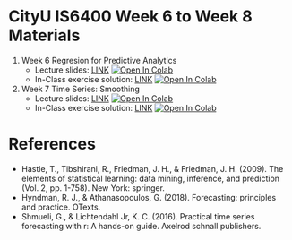 # CityU IS6400 Week 6 to Week 8 Materials
1. Week 6 Regresion for Predictive Analytics
    - Lecture slides: [LINK](https://github.com/zhiyzuo/IS6400-Regression/blob/main/IS6400-2122B-CityU-IS-Week-6-Regression.ipynb) [![Open In Colab](https://colab.research.google.com/assets/colab-badge.svg)](https://colab.research.google.com/github/zhiyzuo/IS6400-Regression/blob/main/IS6400-2122B-CityU-IS-Week-6-Regression.ipynb)
    - In-Class exercise solution: [LINK](https://github.com/zhiyzuo/IS6400-Regression/blob/main/IS6400-2122B-CityU-IS-Week-6-Regression-Solution.ipynb) [![Open In Colab](https://colab.research.google.com/assets/colab-badge.svg)](https://colab.research.google.com/github/zhiyzuo/IS6400-Regression/blob/main/IS6400-2122B-CityU-IS-Week-6-Regression-Solution.ipynb)
2. Week 7 Time Series: Smoothing
    - Lecture slides: [LINK](https://github.com/zhiyzuo/IS6400-Regression/blob/main/IS6400-2122B-CityU-IS-Week-7-Time_Series-Smoothing.ipynb) [![Open In Colab](https://colab.research.google.com/assets/colab-badge.svg)](https://colab.research.google.com/github/zhiyzuo/IS6400-Regression/blob/main/IS6400-2122B-CityU-IS-Week-7-Time_Series-Smoothing.ipynb)
    - In-Class exercise solution: [LINK](https://github.com/zhiyzuo/IS6400-Regression/blob/main/IS6400-2122B-CityU-IS-Week-7-Time_Series-Smoothing-Solution.ipynb) [![Open In Colab](https://colab.research.google.com/assets/colab-badge.svg)](https://colab.research.google.com/github/zhiyzuo/IS6400-Regression/blob/main/IS6400-2122B-CityU-IS-Week-7-Time_Series-Smoothing-Solution.ipynb)

# References
- Hastie, T., Tibshirani, R., Friedman, J. H., & Friedman, J. H. (2009). The elements of statistical learning: data mining, inference, and prediction (Vol. 2, pp. 1-758). New York: springer.
- Hyndman, R. J., & Athanasopoulos, G. (2018). Forecasting: principles and practice. OTexts.
- Shmueli, G., & Lichtendahl Jr, K. C. (2016). Practical time series forecasting with r: A hands-on guide. Axelrod schnall publishers.
